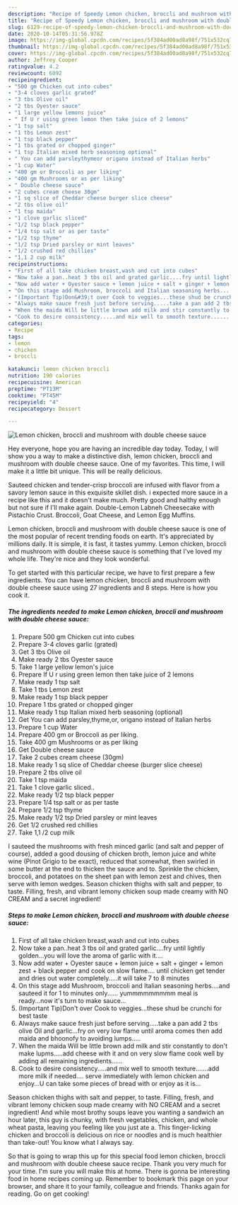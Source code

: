 ```yaml
---
description: "Recipe of Speedy Lemon chicken, broccli and mushroom with double cheese sauce"
title: "Recipe of Speedy Lemon chicken, broccli and mushroom with double cheese sauce"
slug: 6129-recipe-of-speedy-lemon-chicken-broccli-and-mushroom-with-double-cheese-sauce
date: 2020-10-14T05:31:56.978Z
image: https://img-global.cpcdn.com/recipes/5f384ad00ad8a98f/751x532cq70/lemon-chicken-broccli-and-mushroom-with-double-cheese-sauce-recipe-main-photo.jpg
thumbnail: https://img-global.cpcdn.com/recipes/5f384ad00ad8a98f/751x532cq70/lemon-chicken-broccli-and-mushroom-with-double-cheese-sauce-recipe-main-photo.jpg
cover: https://img-global.cpcdn.com/recipes/5f384ad00ad8a98f/751x532cq70/lemon-chicken-broccli-and-mushroom-with-double-cheese-sauce-recipe-main-photo.jpg
author: Jeffrey Cooper
ratingvalue: 4.2
reviewcount: 6092
recipeingredient:
- "500 gm Chicken cut into cubes"
- "3-4 cloves garlic grated"
- "3 tbs Olive oil"
- "2 tbs Oyester sauce"
- "1 large yellow lemons juice"
- " If U r using green lemon then take juice of 2 lemons"
- "1 tsp salt"
- "1 tbs Lemon zest"
- "1 tsp black pepper"
- "1 tbs grated or chopped ginger"
- "1 tsp Italian mixed herb seasoning optional"
- " You can add parsleythymeor origano instead of Italian herbs"
- "1 cup Water"
- "400 gm or Broccoli as per liking"
- "400 gm Mushrooms or as per liking"
- " Double cheese sauce"
- "2 cubes cream cheese 30gm"
- "1 sq slice of Cheddar cheese burger slice cheese"
- "2 tbs olive oil"
- "1 tsp maida"
- "1 clove garlic sliced"
- "1/2 tsp black pepper"
- "1/4 tsp salt or as per taste"
- "1/2 tsp thyme"
- "1/2 tsp Dried parsley or mint leaves"
- "1/2 crushed red chillies"
- "1,1 2 cup milk"
recipeinstructions:
- "First of all take chicken breast,wash and cut into cubes"
- "Now take a pan..heat 3 tbs oil and grated garlic....fry until lightly golden...you will love the aroma of garlic with it...."
- "Now add water + Oyester sauce + lemon juice + salt + ginger + lemon zest + black pepper and cook on slow flame.... until chicken get tender and dries out water completely.....it will take 7 to 8 minutes"
- "On this stage add Mushroom, broccoli and Italian seasoning herbs....and sauteed it for 1 to minutes only...... yummmmmmmmm meal is ready...now it&#39;s turn to make sauce..."
- "(Important Tip)Don&#39;t over Cook to veggies...these shud be crunchi for best taste"
- "Always make sauce fresh just before serving.....take a pan add 2 tbs olive Oil and garlic...fry on very low flame until aroma comes then add maida and bhoonofy to avoiding lumps....."
- "When the maida Will be little brown add milk and stir constantly to don&#39;t make lupms.....add cheese with it and on very slow flame cook well by adding all remaining ingredients......"
- "Cook to desire consistency.....and mix well to smooth texture.......add more milk if needed.... serve immediately with lemon chicken and enjoy...U can take some pieces of bread with or enjoy as it is..."
categories:
- Recipe
tags:
- lemon
- chicken
- broccli

katakunci: lemon chicken broccli 
nutrition: 190 calories
recipecuisine: American
preptime: "PT13M"
cooktime: "PT45M"
recipeyield: "4"
recipecategory: Dessert

---
```



![Lemon chicken, broccli and mushroom with double cheese sauce](https://img-global.cpcdn.com/recipes/5f384ad00ad8a98f/751x532cq70/lemon-chicken-broccli-and-mushroom-with-double-cheese-sauce-recipe-main-photo.jpg)

Hey everyone, hope you are having an incredible day today. Today, I will show you a way to make a distinctive dish, lemon chicken, broccli and mushroom with double cheese sauce. One of my favorites. This time, I will make it a little bit unique. This will be really delicious.

Sauteed chicken and tender-crisp broccoli are infused with flavor from a savory lemon sauce in this exquisite skillet dish. i expected more sauce in a recipe like this and it doesn&#39;t make much. Pretty good and halthy enough but not sure if I&#39;ll make again. Double-Lemon Labneh Cheesecake with Pistachio Crust. Broccoli, Goat Cheese, and Lemon Egg Muffins.

Lemon chicken, broccli and mushroom with double cheese sauce is one of the most popular of recent trending foods on earth. It's appreciated by millions daily. It is simple, it is fast, it tastes yummy. Lemon chicken, broccli and mushroom with double cheese sauce is something that I've loved my whole life. They're nice and they look wonderful.


To get started with this particular recipe, we have to first prepare a few ingredients. You can have lemon chicken, broccli and mushroom with double cheese sauce using 27 ingredients and 8 steps. Here is how you cook it.

<!--inarticleads1-->

##### The ingredients needed to make Lemon chicken, broccli and mushroom with double cheese sauce:

1. Prepare 500 gm Chicken cut into cubes
1. Prepare 3-4 cloves garlic (grated)
1. Get 3 tbs Olive oil
1. Make ready 2 tbs Oyester sauce
1. Take 1 large yellow lemon&#39;s juice
1. Prepare  If U r using green lemon then take juice of 2 lemons
1. Make ready 1 tsp salt
1. Take 1 tbs Lemon zest
1. Make ready 1 tsp black pepper
1. Prepare 1 tbs grated or chopped ginger
1. Make ready 1 tsp Italian mixed herb seasoning (optional)
1. Get  You can add parsley,thyme,or, origano instead of Italian herbs
1. Prepare 1 cup Water
1. Prepare 400 gm or Broccoli as per liking.
1. Take 400 gm Mushrooms or as per liking
1. Get  Double cheese sauce
1. Take 2 cubes cream cheese (30gm)
1. Make ready 1 sq slice of Cheddar cheese (burger slice cheese)
1. Prepare 2 tbs olive oil
1. Take 1 tsp maida
1. Take 1 clove garlic sliced..
1. Make ready 1/2 tsp black pepper
1. Prepare 1/4 tsp salt or as per taste
1. Prepare 1/2 tsp thyme
1. Make ready 1/2 tsp Dried parsley or mint leaves
1. Get 1/2 crushed red chillies
1. Take 1,1 /2 cup milk


I sauteed the mushrooms with fresh minced garlic (and salt and pepper of course), added a good dousing of chicken broth, lemon juice and white wine (Pinot Grigio to be exact), reduced that somewhat, then swirled in some butter at the end to thicken the sauce and to. Sprinkle the chicken, broccoli, and potatoes on the sheet pan with lemon zest and chives, then serve with lemon wedges. Season chicken thighs with salt and pepper, to taste. Filling, fresh, and vibrant lemony chicken soup made creamy with NO CREAM and a secret ingredient! 

<!--inarticleads2-->

##### Steps to make Lemon chicken, broccli and mushroom with double cheese sauce:

1. First of all take chicken breast,wash and cut into cubes
1. Now take a pan..heat 3 tbs oil and grated garlic....fry until lightly golden...you will love the aroma of garlic with it....
1. Now add water + Oyester sauce + lemon juice + salt + ginger + lemon zest + black pepper and cook on slow flame.... until chicken get tender and dries out water completely.....it will take 7 to 8 minutes
1. On this stage add Mushroom, broccoli and Italian seasoning herbs....and sauteed it for 1 to minutes only...... yummmmmmmmm meal is ready...now it&#39;s turn to make sauce...
1. (Important Tip)Don&#39;t over Cook to veggies...these shud be crunchi for best taste
1. Always make sauce fresh just before serving.....take a pan add 2 tbs olive Oil and garlic...fry on very low flame until aroma comes then add maida and bhoonofy to avoiding lumps.....
1. When the maida Will be little brown add milk and stir constantly to don&#39;t make lupms.....add cheese with it and on very slow flame cook well by adding all remaining ingredients......
1. Cook to desire consistency.....and mix well to smooth texture.......add more milk if needed.... serve immediately with lemon chicken and enjoy...U can take some pieces of bread with or enjoy as it is...


Season chicken thighs with salt and pepper, to taste. Filling, fresh, and vibrant lemony chicken soup made creamy with NO CREAM and a secret ingredient! And while most brothy soups leave you wanting a sandwich an hour later, this guy is chunky, with fresh vegetables, chicken, and whole wheat pasta, leaving you feeling like you just ate a. This finger-licking chicken and broccoli is delicious on rice or noodles and is much healthier than take-out! You know what I always say. 

So that is going to wrap this up for this special food lemon chicken, broccli and mushroom with double cheese sauce recipe. Thank you very much for your time. I'm sure you will make this at home. There is gonna be interesting food in home recipes coming up. Remember to bookmark this page on your browser, and share it to your family, colleague and friends. Thanks again for reading. Go on get cooking!
